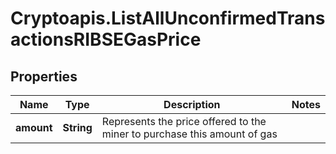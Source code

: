 # Cryptoapis.ListAllUnconfirmedTransactionsRIBSEGasPrice

## Properties

Name | Type | Description | Notes
------------ | ------------- | ------------- | -------------
**amount** | **String** | Represents the price offered to the miner to purchase this amount of gas | 


